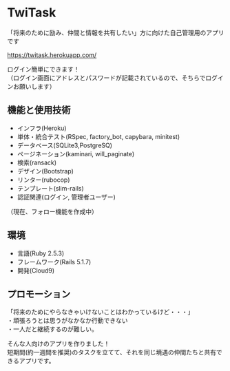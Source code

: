 # TwiTask

「将来のために励み、仲間と情報を共有したい」方に向けた自己管理用のアプリです

https://twitask.herokuapp.com/

ログイン簡単にできます！<br />
（ログイン画面にアドレスとパスワードが記載されているので、そちらでログインお願いします）

## 機能と使用技術

- インフラ(Heroku)
- 単体・統合テスト(RSpec, factory_bot, capybara, minitest)
- データベース(SQLite3,PostgreSQ)
- ページネーション(kaminari, will_paginate)
- 検索(ransack)
- デザイン(Bootstrap)  
- リンター(rubocop)
- テンプレート(slim-rails)
- 認証関連(ログイン, 管理者ユーザー)

（現在、フォロー機能を作成中）

## 環境

- 言語(Ruby 2.5.3)
- フレームワーク(Rails 5.1.7) 
- 開発(Cloud9)

## プロモーション

「将来のためにやらなきゃいけないことはわかっているけど・・・」<br />
・頑張ろうとは思うがなかなか行動できない<br />
・一人だと継続するのが難しい。

そんな人向けのアプリを作りました！<br />
短期間(約一週間を推奨)のタスクを立てて、それを同じ境遇の仲間たちと共有できるアプリです。

